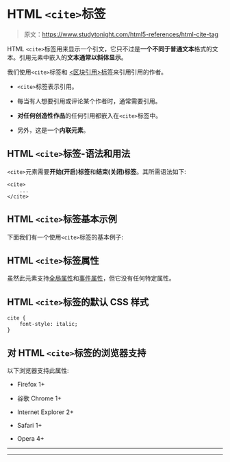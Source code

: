 # HTML `<cite>`标签

> 原文：<https://www.studytonight.com/html5-references/html-cite-tag>

HTML `<cite>`标签用来显示一个引文，它只不过是**一个不同于普通文本**格式的文本。引用元素中嵌入的**文本通常以斜体显示**。

我们使用`<cite>`标签和 [<区块引用>标签](https://www.studytonight.com/html5-references/html-blockquote-tag)来引用引用的作者。

*   `<cite>`标签表示引用。

*   每当有人想要引用或评论某个作者时，通常需要引用。

*   **对任何创造性作品**的任何引用都嵌入在`<cite>`标签中。

*   另外，这是一个**内联元素**。

## HTML `<cite>`标签-语法和用法

`<cite>`元素需要**开始(开启)标签**和**结束(关闭)标签**。其所需语法如下:

```
<cite>
    ...
</cite>
```

## HTML `<cite>`标签基本示例

下面我们有一个使用`<cite>`标签的基本例子:

## HTML `<cite>`标签属性

虽然此元素支持[全局属性](https://www.studytonight.com/html5-references/html-global-attributes)和[事件属性](https://www.studytonight.com/html5-references/html-event-attributes)，但它没有任何特定属性。

## HTML `<cite>`标签的默认 CSS 样式

```
cite {
    font-style: italic;
}
```

## 对 HTML `<cite>`标签的浏览器支持

以下浏览器支持此属性:

*   Firefox 1+

*   谷歌 Chrome 1+

*   Internet Explorer 2+

*   Safari 1+

*   Opera 4+

* * *

* * *